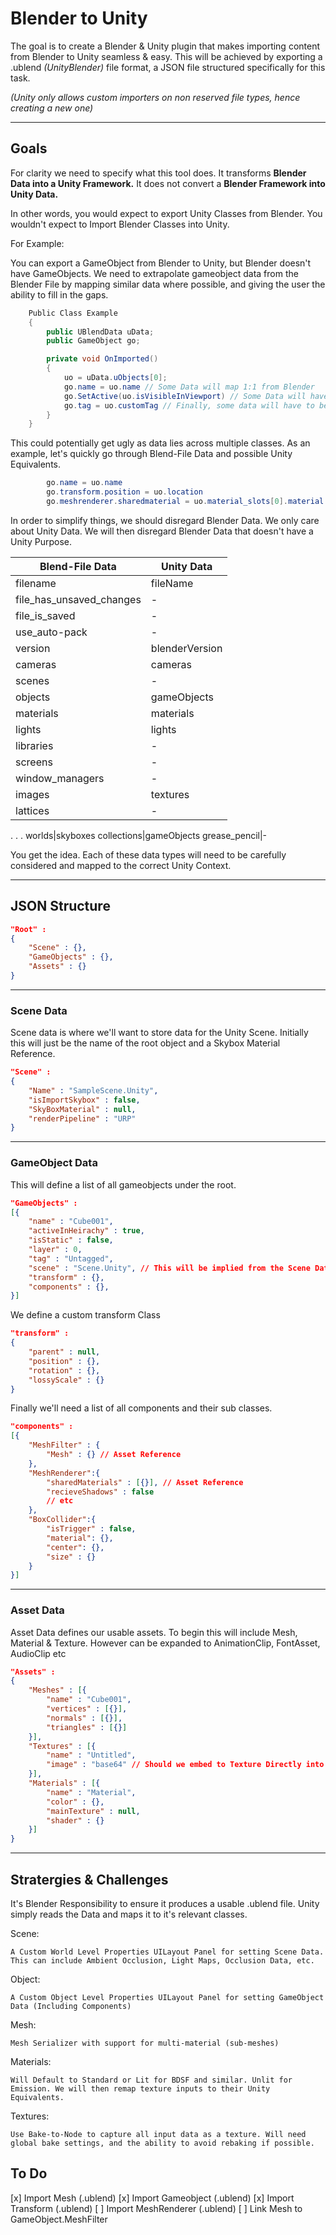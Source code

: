 # Blender to Unity

The goal is to create a Blender & Unity plugin that makes importing content from Blender to Unity seamless & easy. This will be achieved by exporting a .ublend _(UnityBlender)_ file format, a JSON file structured specifically for this task.

 _(Unity only allows custom importers on non reserved file types, hence creating a new one)_

___
## Goals

 For clarity we need to specify what this tool does. It transforms **Blender Data into a Unity Framework.** It does not convert a **Blender Framework into Unity Data.**

 In other words, you would expect to export Unity Classes from Blender. You wouldn't expect to Import Blender Classes into Unity.

For Example:

You can export a GameObject from Blender to Unity, but Blender doesn't have GameObjects. We need to extrapolate gameobject data from the Blender File by mapping similar data where possible, and giving the user the ability to fill in the gaps.

```cs
    Public Class Example
    {
        public UBlendData uData;
        public GameObject go;

        private void OnImported()
        {
            uo = uData.uObjects[0];
            go.name = uo.name // Some Data will map 1:1 from Blender
            go.SetActive(uo.isVisibleInViewport) // Some Data will have to be interpreted as 'close enough'
            go.tag = uo.customTag // Finally, some data will have to be added manually via custom addons
        }
    }
```

This could potentially get ugly as data lies across multiple classes. As an example, let's quickly go through Blend-File Data and possible Unity Equivalents.

```cs
        go.name = uo.name
        go.transform.position = uo.location
        go.meshrenderer.sharedmaterial = uo.material_slots[0].material
```

In order to simplify things, we should disregard Blender Data. We only care about Unity Data. We will then disregard Blender Data that doesn't have a Unity Purpose.

Blend-File Data | Unity Data
---|---
filename|fileName
file_has_unsaved_changes|-
file_is_saved|-
use_auto-pack|-
version|blenderVersion
cameras|cameras
scenes|-
objects|gameObjects
materials|materials
lights|lights
libraries|-
screens|-
window_managers|-
images|textures
lattices|-
.
.
.
worlds|skyboxes
collections|gameObjects
grease_pencil|-

You get the idea. Each of these data types will need to be carefully considered and mapped to the correct Unity Context.

___
 ## JSON Structure



```json
"Root" :
{
    "Scene" : {},
    "GameObjects" : {},
    "Assets" : {}
}
```
___
### Scene Data

Scene data is where we'll want to store data for the Unity Scene. Initially this will just be the name
of the root object and a Skybox Material Reference.

```json
"Scene" :
{
    "Name" : "SampleScene.Unity",
    "isImportSkybox" : false,
    "SkyBoxMaterial" : null,
    "renderPipeline" : "URP"
}
```
___
### GameObject Data
This will define a list of all gameobjects under the root.

```json
"GameObjects" :
[{
    "name" : "Cube001",
    "activeInHeirachy" : true,
    "isStatic" : false,
    "layer" : 0,
    "tag" : "Untagged",
    "scene" : "Scene.Unity", // This will be implied from the Scene Data
    "transform" : {},
    "components" : {},
}]
```

We define a custom transform Class

```json
"transform" :
{
    "parent" : null,
    "position" : {}, 
    "rotation" : {},
    "lossyScale" : {}
}
```
Finally we'll need a list of all components and their sub classes.

```json
"components" :
[{
    "MeshFilter" : {
        "Mesh" : {} // Asset Reference
    },
    "MeshRenderer":{
        "sharedMaterials" : [{}], // Asset Reference
        "recieveShadows" : false
        // etc
    },
    "BoxCollider":{
        "isTrigger" : false,
        "material": {},
        "center": {},
        "size" : {}
    }
}]
```
___
### Asset Data
Asset Data defines our usable assets. To begin this will include Mesh, Material & Texture. However can be expanded to AnimationClip, FontAsset, AudioClip etc

```json
"Assets" :
{
    "Meshes" : [{
        "name" : "Cube001",
        "vertices" : [{}],
        "normals" : [{}],
        "triangles" : [{}]
    }],
    "Textures" : [{
        "name" : "Untitled",
        "image" : "base64" // Should we embed to Texture Directly into the JSON?
    }],
    "Materials" : [{
        "name" : "Material",
        "color" : {},
        "mainTexture" : null,
        "shader" : {}
    }]
}
```

___

## Stratergies & Challenges

It's Blender Responsibility to ensure it produces a usable .ublend file. Unity simply reads the Data and maps it to it's relevant classes.

Scene:
        
    A Custom World Level Properties UILayout Panel for setting Scene Data. This can include Ambient Occlusion, Light Maps, Occlusion Data, etc.

Object:
        
    A Custom Object Level Properties UILayout Panel for setting GameObject Data (Including Components)

Mesh:
        
    Mesh Serializer with support for multi-material (sub-meshes)

Materials:

    Will Default to Standard or Lit for BDSF and similar. Unlit for Emission. We will then remap texture inputs to their Unity Equivalents.

Textures:

    Use Bake-to-Node to capture all input data as a texture. Will need global bake settings, and the ability to avoid rebaking if possible.

## To Do

[x] Import Mesh (.ublend)
[x] Import Gameobject (.ublend)
[x] Import Transform (.ublend)
[ ] Import MeshRenderer (.ublend)
[ ] Link Mesh to GameObject.MeshFilter

